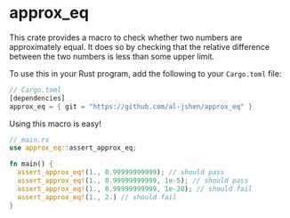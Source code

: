 # approx_eq

This crate provides a macro to check whether two numbers are approximately equal. It does so by checking that the relative difference between the two numbers is less than some upper limit. 

To use this in your Rust program, add the following to your `Cargo.toml` file:

```rust
// Cargo.toml
[dependencies]
approx_eq = { git = "https://github.com/al-jshen/approx_eq" }
```

Using this macro is easy!

```rust
// main.rs
use approx_eq::assert_approx_eq;

fn main() {
  assert_approx_eq!(1., 0.99999999999); // should pass
  assert_approx_eq!(1., 0.99999999999, 1e-5); // should pass
  assert_approx_eq!(1., 0.99999999999, 1e-20); // should fail
  assert_approx_eq!(1., 2.) // should fail
}
```
